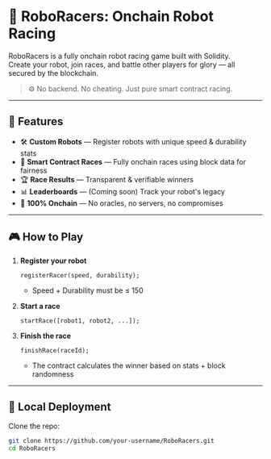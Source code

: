 # 🤖 RoboRacers: Onchain Robot Racing       
        
RoboRacers is a fully onchain robot racing game built with Solidity.         
Create your robot, join races, and battle other players for glory — all secured by the blockchain.    
         
> ⚙️ No backend. No cheating. Just pure smart contract racing.      
       
---     
      
## 🚀 Features   
   
- 🛠️ **Custom Robots** — Register robots with unique speed & durability stats        
- 🏁 **Smart Contract Races** — Fully onchain races using block data for fairness    
- 🏆 **Race Results** — Transparent & verifiable winners     
- 📊 **Leaderboards** — (Coming soon) Track your robot's legacy     
- 🔐 **100% Onchain** — No oracles, no servers, no compromises     
   
---  
 
## 🎮 How to Play 
 
1. **Register your robot** 
    ```solidity 
    registerRacer(speed, durability);
    ```
    - Speed + Durability must be ≤ 150

2. **Start a race**
    ```solidity
    startRace([robot1, robot2, ...]);
    ```

3. **Finish the race**
    ```solidity
    finishRace(raceId);
    ```
    - The contract calculates the winner based on stats + block randomness

---

## 🧪 Local Deployment

Clone the repo:

```bash
git clone https://github.com/your-username/RoboRacers.git
cd RoboRacers

